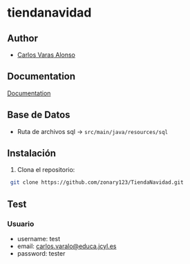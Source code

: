 # tiendanavidad

## Author

- [Carlos Varas Alonso](https://www.github.com/zonary123)

## Documentation

[Documentation](docs/index.html)

## Base de Datos

- Ruta de archivos sql -> `src/main/java/resources/sql`

## Instalación

1. Clona el repositorio:

 ```bash
  git clone https://github.com/zonary123/TiendaNavidad.git
  ```

## Test

### Usuario

- username: test
- email: carlos.varalo@educa.jcyl.es
- password: tester